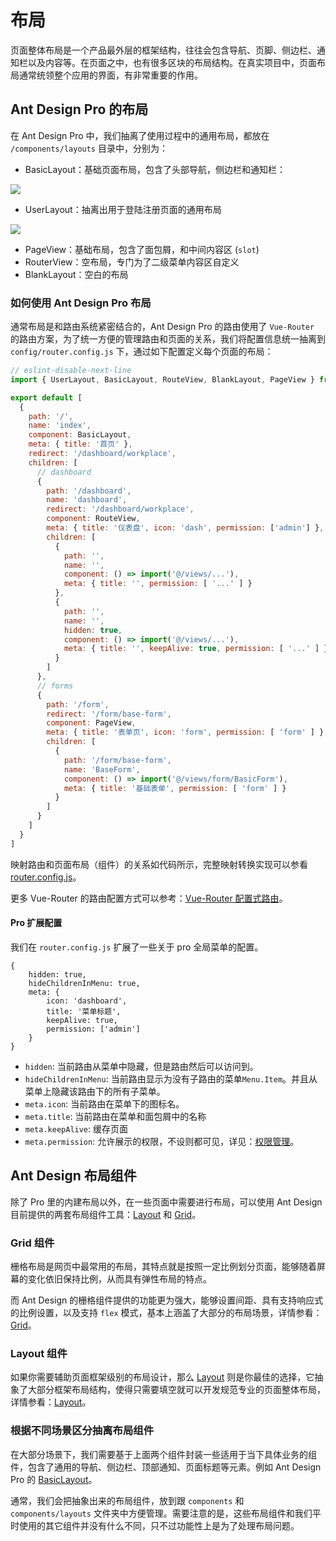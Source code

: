 # 布局

页面整体布局是一个产品最外层的框架结构，往往会包含导航、页脚、侧边栏、通知栏以及内容等。在页面之中，也有很多区块的布局结构。在真实项目中，页面布局通常统领整个应用的界面，有非常重要的作用。

## Ant Design Pro 的布局



在 Ant Design Pro 中，我们抽离了使用过程中的通用布局，都放在 `/components/layouts` 目录中，分别为：

- BasicLayout：基础页面布局，包含了头部导航，侧边栏和通知栏：

<img src="https://gw.alipayobjects.com/zos/rmsportal/oXmyfmffJVvdbmDoGvuF.png" />

- UserLayout：抽离出用于登陆注册页面的通用布局

<img src="https://gw.alipayobjects.com/zos/rmsportal/mXsydBXvLqBVEZLMssEy.png" />

- PageView：基础布局，包含了面包屑，和中间内容区 (`slot`)
- RouterView：空布局，专门为了二级菜单内容区自定义
- BlankLayout：空白的布局


 ### 如何使用 Ant Design Pro 布局

通常布局是和路由系统紧密结合的，Ant Design Pro 的路由使用了 `Vue-Router` 的路由方案，为了统一方便的管理路由和页面的关系，我们将配置信息统一抽离到 `config/router.config.js` 下，通过如下配置定义每个页面的布局：

```js
// eslint-disable-next-line
import { UserLayout, BasicLayout, RouteView, BlankLayout, PageView } from '@/components/layouts'

export default [
  {
    path: '/',
    name: 'index',
    component: BasicLayout,
    meta: { title: '首页' },
    redirect: '/dashboard/workplace',
    children: [
      // dashboard
      {
        path: '/dashboard',
        name: 'dashboard',
        redirect: '/dashboard/workplace',
        component: RouteView,
        meta: { title: '仪表盘', icon: 'dash', permission: ['admin'] },
        children: [
          {
          	path: '',
          	name: '',
          	component: () => import('@/views/...'),
          	meta: { title: '', permission: [ '...' ] }
          },
          {
          	path: '',
          	name: '',
          	hidden: true,
          	component: () => import('@/views/...'),
          	meta: { title: '', keepAlive: true, permission: [ '...' ] }
          }
        ]
      },
      // forms
      {
        path: '/form',
        redirect: '/form/base-form',
        component: PageView,
        meta: { title: '表单页', icon: 'form', permission: [ 'form' ] },
        children: [
          {
            path: '/form/base-form',
            name: 'BaseForm',
            component: () => import('@/views/form/BasicForm'),
            meta: { title: '基础表单', permission: [ 'form' ] }
          }
        ]
      }
    ]
  }
]
```

映射路由和页面布局（组件）的关系如代码所示，完整映射转换实现可以参看 [router.config.js](https://github.com/sendya/ant-design-pro-vue/blob/master/src/config/router.config.js)。


更多 Vue-Router 的路由配置方式可以参考：[Vue-Router  配置式路由](https://router.vuejs.org/)。



#### Pro 扩展配置

我们在 `router.config.js` 扩展了一些关于 pro 全局菜单的配置。

```
{
	hidden: true,
    hideChildrenInMenu: true,
    meta: {
        icon: 'dashboard',
        title: '菜单标题',
        keepAlive: true,
        permission: ['admin']
    }
}
```

- `hidden`: 当前路由从菜单中隐藏，但是路由然后可以访问到。
- `hideChildrenInMenu`: 当前路由显示为没有子路由的菜单`Menu.Item`。并且从菜单上隐藏该路由下的所有子菜单。
- `meta.icon`: 当前路由在菜单下的图标名。
- `meta.title`: 当前路由在菜单和面包屑中的名称
- `meta.keepAlive`: 缓存页面
- `meta.permission`: 允许展示的权限，不设则都可见，详见：[权限管理](/docs/authority-management)。

## Ant Design 布局组件

除了 Pro 里的内建布局以外，在一些页面中需要进行布局，可以使用 Ant Design 目前提供的两套布局组件工具：[Layout](https://vue.ant.design/components/layout-cn/) 和 [Grid](https://vue.ant.design/components/grid-cn/)。

### Grid 组件

栅格布局是网页中最常用的布局，其特点就是按照一定比例划分页面，能够随着屏幕的变化依旧保持比例，从而具有弹性布局的特点。

而 Ant Design 的栅格组件提供的功能更为强大，能够设置间距、具有支持响应式的比例设置，以及支持 `flex` 模式，基本上涵盖了大部分的布局场景，详情参看：[Grid](https://vue.ant.design/components/grid-cn/)。

### Layout 组件

如果你需要辅助页面框架级别的布局设计，那么 [Layout](https://vue.ant.design/components/layout-cn/) 则是你最佳的选择，它抽象了大部分框架布局结构，使得只需要填空就可以开发规范专业的页面整体布局，详情参看：[Layout](https://vue.ant.design/components/layout-cn/)。

### 根据不同场景区分抽离布局组件

在大部分场景下，我们需要基于上面两个组件封装一些适用于当下具体业务的组件，包含了通用的导航、侧边栏、顶部通知、页面标题等元素。例如 Ant Design Pro 的 [BasicLayout](https://github.com/sendya/ant-design-pro-vue/blob/master/src/components/layouts/BasicLayout.vue)。

通常，我们会把抽象出来的布局组件，放到跟  `components`  和  `components/layouts` 文件夹中方便管理。需要注意的是，这些布局组件和我们平时使用的其它组件并没有什么不同，只不过功能性上是为了处理布局问题。
